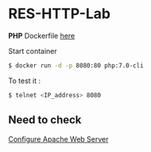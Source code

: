 # RES-HTTP-Lab
**PHP** Dockerfile [here](https://hub.docker.com/_/php/)

Start container

```bash
$ docker run -d -p 8080:80 php:7.0-cli
```

To test it :

```bash
$ telnet <IP_address> 8080
```

## Need to check

[Configure Apache Web Server](https://www.digitalocean.com/community/tutorials/how-to-configure-the-apache-web-server-on-an-ubuntu-or-debian-vps)

